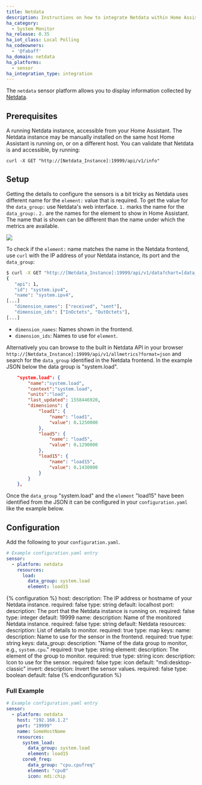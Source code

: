 ```yaml
---
title: Netdata
description: Instructions on how to integrate Netdata within Home Assistant.
ha_category:
  - System Monitor
ha_release: 0.35
ha_iot_class: Local Polling
ha_codeowners:
  - '@fabaff'
ha_domain: netdata
ha_platforms:
  - sensor
ha_integration_type: integration
---
```


The `netdata` sensor platform allows you to display information collected by [Netdata](https://www.netdata.cloud/).

## Prerequisites

A running Netdata instance, accessible from your Home Assistant. The Netdata instance may be manually installed
on the same host Home Assistant is running on, or on a different host. You can validate that Netdata is 
and accessible, by running:

```curl -X GET "http://[Netdata_Instance]:19999/api/v1/info"```

## Setup

Getting the details to configure the sensors is a bit tricky as Netdata uses different name for the `element:` value that is required. To get the value for the `data_group:` use Netdata's web interface. `1.` marks the name for the `data_group:`. `2.` are the names for the element to show in Home Assistant. The name that is shown can be different than the name under which the metrics are available.

<p class='img'>
  <img src='/images/integrations/netdata/details.png' />
</p>

To check if the `element:` name matches the name in the Netdata frontend, use `curl` with the IP address of your Netdata instance, its port and the `data_group`:

```bash
$ curl -X GET "http://[Netdata_Instance]:19999/api/v1/data?chart=[data_group]&points=2&options=jsonwrap"
{
   "api": 1,
   "id": "system.ipv4",
   "name": "system.ipv4",
[...]
   "dimension_names": ["received", "sent"],
   "dimension_ids": ["InOctets", "OutOctets"],
[...]
```

- `dimension_names`: Names shown in the frontend.
- `dimension_ids`: Names to use for `element`.

Alternatively you can browse to the built in Netdata API in your browser `http://[Netdata_Instance]:19999/api/v1/allmetrics?format=json` and search for the `data_group` identified in the Netdata frontend. In the example JSON below the data group is "system.load".

```json
	"system.load": {
		"name":"system.load",
		"context":"system.load",
		"units":"load",
		"last_updated": 1558446920,
		"dimensions": {
			"load1": {
				"name": "load1",
				"value": 0.1250000
			},
			"load5": {
				"name": "load5",
				"value": 0.1290000
			},
			"load15": {
				"name": "load15",
				"value": 0.1430000
			}
		}
	},
```

Once the `data_group` "system.load" and the `element` "load15" have been identified from the JSON it can be configured in your `configuration.yaml` like the example below. 

## Configuration

Add the following to your `configuration.yaml`.

```yaml
# Example configuration.yaml entry
sensor:
  - platform: netdata
    resources:    
      load:
        data_group: system.load
        element: load15
```

{% configuration %}
host:
  description: The IP address or hostname of your Netdata instance.
  required: false
  type: string
  default: localhost
port:
  description: The port that the Netdata instance is running on.
  required: false
  type: integer
  default: 19999
name:
  description: Name of the monitored Netdata instance.
  required: false
  type: string
  default: Netdata
resources:
  description: List of details to monitor.
  required: true
  type: map
  keys:
    name:
      description: Name to use for the sensor in the frontend.
      required: true
      type: string
      keys:
        data_group:
          description: "Name of the data group to monitor, e.g., `system.cpu`."
          required: true
          type: string
        element:
          description: The element of the group to monitor.
          required: true
          type: string
        icon:
          description: Icon to use for the sensor.
          required: false
          type: icon
          default: "mdi:desktop-classic"
        invert:
          description: Invert the sensor values.
          required: false
          type: boolean
          default: false
{% endconfiguration %}

### Full Example

```yaml
# Example configuration.yaml entry
sensor:
  - platform: netdata
    host: "192.168.1.2"
    port: "19999"
    name: SomeHostName
    resources: 
      system_load:
        data_group: system.load 
        element: load15
      core0_freq:
        data_group: "cpu.cpufreq"
        element: "cpu0"
        icon: mdi:chip
```
